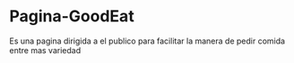 # Pagina-GoodEat
Es una pagina dirigida a el publico para facilitar la manera de pedir comida entre mas variedad
